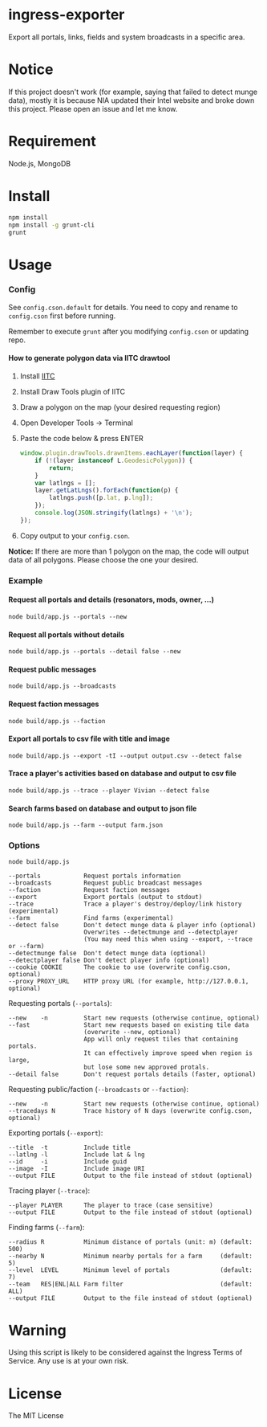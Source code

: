 ingress-exporter
========================

Export all portals, links, fields and system broadcasts in a specific area.

# Notice

If this project doesn't work (for example, saying that failed to detect munge data), mostly it is because NIA updated their Intel website and broke down this project. Please open an issue and let me know.

# Requirement

Node.js, MongoDB

# Install

```bash
npm install
npm install -g grunt-cli
grunt
```

# Usage

### Config

See `config.cson.default` for details.
You need to copy and rename to `config.cson` first before running.

Remember to execute `grunt` after you modifying `config.cson` or updating repo.

#### How to generate polygon data via IITC drawtool

1. Install [IITC](http://iitc.jonatkins.com/?page=desktop)

2. Install Draw Tools plugin of IITC

3. Draw a polygon on the map (your desired requesting region)

4. Open Developer Tools -> Terminal

5. Paste the code below & press ENTER

   ```javascript
   window.plugin.drawTools.drawnItems.eachLayer(function(layer) {
       if (!(layer instanceof L.GeodesicPolygon)) {
           return;
       }
       var latlngs = [];
       layer.getLatLngs().forEach(function(p) {
           latlngs.push([p.lat, p.lng]);
       });
       console.log(JSON.stringify(latlngs) + '\n');
   });
   ```

6. Copy output to your `config.cson`.

**Notice:** If there are more than 1 polygon on the map, the code will output data of all polygons. Please choose the one your desired.

### Example

#### Request all portals and details (resonators, mods, owner, ...)

```
node build/app.js --portals --new
```

#### Request all portals without details

```
node build/app.js --portals --detail false --new
```

#### Request public messages

```
node build/app.js --broadcasts
```

#### Request faction messages

```
node build/app.js --faction
```

#### Export all portals to csv file with title and image

```
node build/app.js --export -tI --output output.csv --detect false
```

#### Trace a player's activities based on database and output to csv file

```
node build/app.js --trace --player Vivian --detect false
```

#### Search farms based on database and output to json file

```
node build/app.js --farm --output farm.json
```

### Options

```
node build/app.js

--portals            Request portals information
--broadcasts         Request public broadcast messages
--faction            Request faction messages
--export             Export portals (output to stdout)
--trace              Trace a player's destroy/deploy/link history (experimental)
--farm               Find farms (experimental)
--detect false       Don't detect munge data & player info (optional)
                     Overwrites --detectmunge and --detectplayer
                     (You may need this when using --export, --trace or --farm)
--detectmunge false  Don't detect munge data (optional)
--detectplayer false Don't detect player info (optional)
--cookie COOKIE      The cookie to use (overwrite config.cson, optional)
--proxy PROXY_URL    HTTP proxy URL (for example, http://127.0.0.1, optional)
```

Requesting portals (`--portals`):

```
--new    -n          Start new requests (otherwise continue, optional)
--fast               Start new requests based on existing tile data
                     (overwrite --new, optional)
                     App will only request tiles that containing portals.
					 It can effectively improve speed when region is large,
					 but lose some new approved protals.
--detail false       Don't request portals details (faster, optional)
```

Requesting public/faction (`--broadcasts` or `--faction`):

```
--new    -n          Start new requests (otherwise continue, optional)
--tracedays N        Trace history of N days (overwrite config.cson, optional)
```

Exporting portals (`--export`):

```
--title  -t          Include title
--latlng -l          Include lat & lng
--id     -i          Include guid
--image  -I          Include image URI
--output FILE        Output to the file instead of stdout (optional)
```

Tracing player (`--trace`):

```
--player PLAYER      The player to trace (case sensitive)
--output FILE        Output to the file instead of stdout (optional)
```

Finding farms (`--farm`):

```
--radius R           Minimum distance of portals (unit: m) (default: 500)
--nearby N           Minimum nearby portals for a farm     (default: 5)
--level  LEVEL       Minimum level of portals              (default: 7)
--team   RES|ENL|ALL Farm filter                           (default: ALL)
--output FILE        Output to the file instead of stdout (optional)
```

# Warning

Using this script is likely to be considered against the Ingress Terms of Service. Any use is at your own risk.

# License

The MIT License